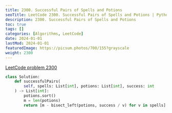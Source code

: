 ```yaml
---
title: 2300. Successful Pairs of Spells and Potions
seoTitle: LeetCode 2300. Successful Pairs of Spells and Potions | Python solution and explanation
description: 2300. Successful Pairs of Spells and Potions
toc: true
tags: []
categories: [Algorithms, LeetCode]
date: 2024-01-01
lastMod: 2024-01-01
featuredImage: https://picsum.photos/700/155?grayscale
weight: 2300
---
```


[LeetCode problem 2300](https://leetcode.com/problems/successful-pairs-of-spells-and-potions/)

```python
class Solution:
    def successfulPairs(
        self, spells: List[int], potions: List[int], success: int
    ) -> List[int]:
        potions.sort()
        m = len(potions)
        return [m - bisect_left(potions, success / v) for v in spells]

```
